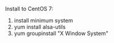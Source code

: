 Install to CentOS 7:
1. install minimum system
2. yum install alsa-utils
3. yum groupinstall "X Window System"
